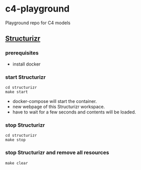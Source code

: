 # c4-playground

Playground repo for C4 models

## [Structurizr](http://structurizr.com/)

### prerequisites

- install docker

### start Structurizr

```shell
cd structurizr
make start
```

- docker-compose will start the container.
- new webpage of this Structurizr workspace.
- have to wait for a few seconds and contents will be loaded.

### stop Structurizr

```shell
cd structurizr
make stop
```

### stop Structurizr and remove all resources

```shell
make clear
```
